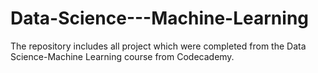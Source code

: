 # Data-Science---Machine-Learning
The repository includes all project which were completed from the Data Science-Machine Learning course from Codecademy.
